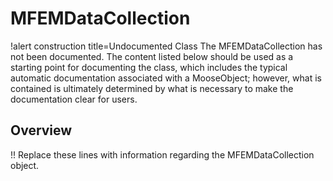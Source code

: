 # MFEMDataCollection

!alert construction title=Undocumented Class
The MFEMDataCollection has not been documented. The content listed below should be used as a starting point for
documenting the class, which includes the typical automatic documentation associated with a
MooseObject; however, what is contained is ultimately determined by what is necessary to make the
documentation clear for users.

## Overview

!! Replace these lines with information regarding the MFEMDataCollection object.
